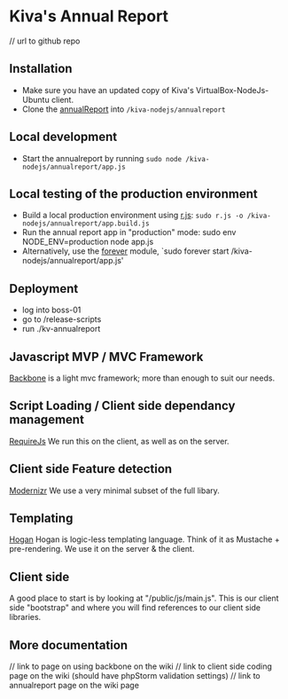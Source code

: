 # Kiva's Annual Report
// url to github repo

## Installation

* Make sure you have an updated copy of Kiva's VirtualBox-NodeJs-Ubuntu client.
* Clone the [annualReport](https://github.com/kiva/annualreport) into `/kiva-nodejs/annualreport`

## Local development

* Start the annualreport by running `sudo node /kiva-nodejs/annualreport/app.js`

## Local testing of the production environment

* Build a local production environment using [r.js](https://github.com/jrburke/r.js): `sudo r.js -o /kiva-nodejs/annualreport/app.build.js `
* Run the annual report app in "production" mode: sudo env NODE_ENV=production node app.js
* Alternatively, use the [forever](https://github.com/nodejitsu/forever) module, `sudo forever start /kiva-nodejs/annualreport/app.js'

## Deployment

* log into boss-01
* go to /release-scripts
* run ./kv-annualreport

## Javascript MVP / MVC Framework

[Backbone](http://documentcloud.github.com/backbone/) is a light mvc framework; more than enough to suit our needs.

## Script Loading / Client side dependancy management

[RequireJs](http://requirejs.org/) We run this on the client, as well as on the server.

## Client side Feature detection

[Modernizr](http://modernizr.com) We use a very minimal subset of the full libary.

## Templating

[Hogan](http://twitter.github.com/hogan.js/) Hogan is logic-less templating language.  Think of it as Mustache + pre-rendering. We use it on the server & the client.

## Client side

A good place to start is by looking at "/public/js/main.js".  This is our client side "bootstrap" and where you will find references to our client side libraries.

## More documentation
// link to page on using backbone on the wiki
// link to client side coding page on the wiki (should have phpStorm validation settings)
// link to annualreport page on the wiki page


